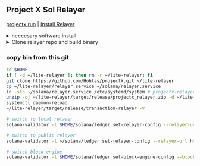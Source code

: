 ## Project X Sol Relayer

[projectx.run](https://projectx.run) | [Install Relayer](https://docs.projectx.run/how-to-connect/install-relayer#begin-with-neccesary-software-install)

<details>
<summary>neccesary software install</summary> 
  
```bash  
sudo apt update && sudo apt upgrade -y
sudo apt install libssl-dev libudev-dev pkg-config zlib1g-dev llvm clang cmake make libprotobuf-dev protobuf-compiler -y
curl --proto '=https' --tlsv1.2 -sSf https://sh.rustup.rs | sh -s -- -y
. "$HOME/.cargo/env"            # For sh/bash/zsh/ash/dash/pdksh
# source $HOME/.cargo/env
```
</details>



<details>
<summary>Clone relayer repo and build binary</summary> 

### clone & buid  

```bash  
cd $HOME
if [ -d ~/lite-relayer ]; then rm -r ~/lite-relayer; fi
git clone https://github.com/projectxsol/lite-relayer.git
cd lite-relayer
git fetch
git submodule update --init --recursive &&
cargo build --release --bin transaction-relayer
cd ~/lite-relayer/target/release
RELAYER_TAG=$(./transaction-relayer -V | awk '{print $2}') # check version
zip ~/projectx_relayer.zip transaction-relayer
```

### push bin 2 git

```bash  
cd $HOME
if [ -d ~/lite-relayer ]; then rm -r ~/lite-relayer; fi
git clone https://github.com/Hohlas/projectX.git ~/lite-relayer
rm -r ~/lite-relayer/target/release/*
cd ~/lite-relayer/target/release
git config --global user.email "mail@hohla.ru"
git config --global user.name "Hohlas"
mv ~/projectx_relayer.zip ~/lite-relayer/target/release/projectx_relayer.zip
echo "projectX relayer $RELAYER_TAG" > README.md
git add .
git commit -m "Add projectx_relayer.zip v$RELAYER_TAG"
git push https://$PAT@github.com/Hohlas/projectX.git main
```

</details>



### copy bin from this git

```bash
cd $HOME
if [ -d ~/lite-relayer ]; then rm -r ~/lite-relayer; fi
git clone https://github.com/Hohlas/projectX.git ~/lite-relayer
cp ~/lite-relayer/relayer.service ~/solana/relayer.service
ln -sfn ~/solana/relayer.service /etc/systemd/system # projectx-relayer.service
unzip -oj ~/lite-relayer/target/release/projectx_relayer.zip -d ~/lite-relayer/target/release
systemctl daemon-reload
~/lite-relayer/target/release/transaction-relayer -V
```

```bash
# switch to local relayer
solana-validator -l $HOME/solana/ledger set-relayer-config --relayer-url http://127.0.0.1:11226 
```
```bash
# switch to public relayer
solana-validator -l ~/solana/ledger set-relayer-config --relayer-url http://frankfurt.mainnet.relayer.jito.wtf:8100 
```
```bash
# switch block-engine
solana-validator -l $HOME/solana/ledger set-block-engine-config --block-engine-url http://de.projectx.run:11227
```






